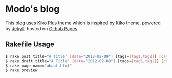 # Modo's blog

This blog uses [Kiko Plus](http://github.com/AWEEKJ/Kiko-plus) theme which is inspired by [Kiko](http://github.com/gfjaru/Kiko) theme, powered by [Jekyll](http://jekyllrb.com), hosted on [Github Pages](https://pages.github.com).

## Rakefile Usage

``` bash
$ rake post title="A Title" [date="2012-02-09"] [tags=[tag1,tag2]] [category="category"]
$ rake draft title="A Title" [date="2012-02-09"] [tags=[tag1,tag2]] [category="category"]
$ rake page name="about.html"
$ rake preview
```
